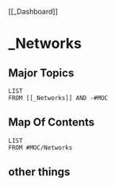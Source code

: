 [[_Dashboard]]
# _Networks

## Major Topics
```dataview
LIST 
FROM [[_Networks]] AND -#MOC
```

## Map Of Contents
```dataview
LIST 
FROM #MOC/Networks 
```

## other things
